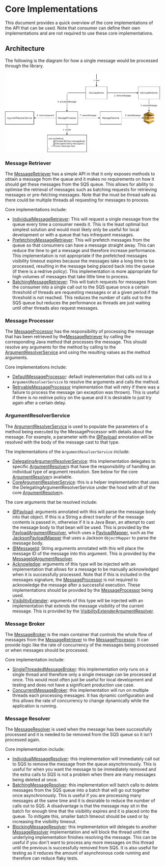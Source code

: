 # Core Implementations
This document provides a quick overview of the core implementations of the API that can be used. Note that consumer can define their own implementations and
are not required to use these core implementations.

## Architecture
The following is the diagram for how a single message would be processed through the library.

![Core Framework Architecture Diagram](./resources/architecture_diagram.png "Core Framework Architecture Diagram")

### Message Retriever
The [MessageRetriever](../java-dynamic-sqs-listener-api/src/main/java/com/jashmore/sqs/retriever) has a simple API in that it only exposes methods to obtain
a message from the queue and it makes no requirements on how it should get these messages from the SQS queue. This allows for ability to optimise the
retrieval of messages such as batching requests for retrieving messages or pre-fetching messages. Note that the must be thread safe as there could be
multiple threads all requesting for messages to process.

Core implementations include:
- [IndividualMessageRetriever](../java-dynamic-sqs-listener-core/src/main/java/com/jashmore/sqs/retriever/individual/IndividualMessageRetriever.java):
This will request a single message from the queue every time a consumer needs it. This is the least optimal but simplest solution and would most likely
only be useful for local development or with a queue that has infrequent messages.
- [PrefetchingMessageRetriever](../java-dynamic-sqs-listener-core/src/main/java/com/jashmore/sqs/retriever/prefetch/PrefetchingMessageRetriever.java):
This will prefetch messages from the queue so that consumers can have a message straight away. This can reduce the time to get a message and therefore
increase performance. This implementation is not appropriate if the prefetched messages visibility timeout expires because the messages take a long time
to be processed, resulting in the message being placed back into the queue (if there is a redrive policy).  This implementation is more appropriate for high
volumes of messages that take little time to process.
- [BatchingMessageRetriever](../java-dynamic-sqs-listener-core/src/main/java/com/jashmore/sqs/retriever/batching/BatchingMessageRetriever.java):
This will batch requests for messages from the consumer into a single call out to the SQS queue once a certain threshold of threads are requesting
messages or at a given period if the threshold is not reached. This reduces the number of calls out to the SQS queue but reduces the performance
as threads are just waiting until other threads also request messages.

### Message Processor
The [MessageProcessor](../java-dynamic-sqs-listener-api/src/main/java/com/jashmore/sqs/processor/MessageProcessor.java)
has the responsibility of processing the message that has been retrieved by the[MessageRetriever](../java-dynamic-sqs-listener-api/src/main/java/com/jashmore/sqs/retriever)
by calling the corresponding Java method that processes the message.  This should resolve any arguments for the method by calling to the
[ArgumentResolverService](../java-dynamic-sqs-listener-api/src/main/java/com/jashmore/sqs/argument/ArgumentResolverService.java) and using the resulting
values as the method arguments.

Core implementations include:
- [DefaultMessageProcessor](../java-dynamic-sqs-listener-core/src/main/java/com/jashmore/sqs/processor/DefaultMessageProcessor.java):
default implementation that calls out to a `ArgumentResolverService` to resolve the arguments and calls the method.
- [RetryableMessageProcessor](../java-dynamic-sqs-listener-core/src/main/java/com/jashmore/sqs/processor/retryable/RetryableMessageProcessor.java)
implementation that will retry if there was a failure to process the message (an exception was thrown). This is useful if there is no redrive policy
on the queue and it is desirable to just try again after a certain delay.

### ArgumentResolverService
The [ArgumentResolverService](../java-dynamic-sqs-listener-api/src/main/java/com/jashmore/sqs/argument/ArgumentResolverService.java) is used to populate
the parameters of a method being executed by the MessageProcessor with details about the message. For example, a parameter with the
[@Payload](../java-dynamic-sqs-listener-core/src/main/java/com/jashmore/sqs/argument/payload/Payload.java) annotation will be resolved with the body
of the message cast to that type.

The implementations of the `ArgumentResolverService` include:
- [DelegatingArgumentResolverService](../java-dynamic-sqs-listener-core/src/main/java/com/jashmore/sqs/argument/DelegatingArgumentResolverService.java):
this implementation delegates to specific [ArgumentResolver](../java-dynamic-sqs-listener-api/src/main/java/com/jashmore/sqs/argument/ArgumentResolver.java)s
that have the responsibility of handling an individual type of argument resolution. See below for the core
[ArgumentResolver](../java-dynamic-sqs-listener-api/src/main/java/com/jashmore/sqs/argument/ArgumentResolver.java)s available.
- [CoreArgumentResolverService](../java-dynamic-sqs-listener-core/src/main/java/com/jashmore/sqs/argument/CoreArgumentResolverService.java): this is
a helper implementation that uses the DelegatingArgumentResolverService under the hood with all of the core
[ArgumentResolver](../java-dynamic-sqs-listener-api/src/main/java/com/jashmore/sqs/argument/ArgumentResolver.java)s.

The core arguments that be resolved include:
- [@Payload](../java-dynamic-sqs-listener-core/src/main/java/com/jashmore/sqs/argument/payload/Payload.java): arguments annotated with this will parse the
message body into that object. If this is a String a direct transfer of the message contents is passed in, otherwise if it is a Java Bean, an attempt to
cast the message body to that bean will be used. This is provided by the
[PayloadArgumentResolver](../java-dynamic-sqs-listener-core/src/main/java/com/jashmore/sqs/argument/payload/PayloadArgumentResolver.java), which uses
a [PayloadMapper](../java-dynamic-sqs-listener-core/src/main/java/com/jashmore/sqs/argument/payload/mapper/PayloadMapper.java), such as
the [JacksonPayloadMapper](../java-dynamic-sqs-listener-core/src/main/java/com/jashmore/sqs/argument/payload/mapper/JacksonPayloadMapper.java)
that uses a Jackson `ObjectMapper` to parse the message body.
- [@MessageId](../java-dynamic-sqs-listener-core/src/main/java/com/jashmore/sqs/argument/messageid/MessageId.java): String arguments annotated with this will
place the message ID of the message into this argument. This is provided by the
[MessageIdArgumentResolver](../java-dynamic-sqs-listener-core/src/main/java/com/jashmore/sqs/argument/messageid/MessageIdArgumentResolver.java).
- [Acknowledge](../java-dynamic-sqs-listener-api/src/main/java/com/jashmore/sqs/processor/argument/Acknowledge.java): arguments of this type will be injected
with an implementation that allows for a message to be manually acknowledged when it is successfully processed. Note that if this is included in the messages
signature, the [MessageProcessor](../java-dynamic-sqs-listener-api/src/main/java/com/jashmore/sqs/processor/MessageProcessor.java) is not required to
acknowledge the message after a successful execution. These implementations should be provided by the
[MessageProcessor](../java-dynamic-sqs-listener-api/src/main/java/com/jashmore/sqs/processor/MessageProcessor.java) being used.
- [VisibilityExtender](../java-dynamic-sqs-listener-core/src/main/java/com/jashmore/sqs/argument/visibility/VisibilityExtender.java): arguments of this type
will be injected with an implementation that extends the message visibility of the current message. This is provided by the
[VisibilityExtenderArgumentResolver](../java-dynamic-sqs-listener-core/src/main/java/com/jashmore/sqs/argument/visibility/VisibilityExtenderArgumentResolver.java). 

### Message Broker
The [MessageBroker](../java-dynamic-sqs-listener-api/src/main/java/com/jashmore/sqs/broker/MessageBroker.java) is the main container that controls the whole flow
of messages from the [MessageRetriever](../java-dynamic-sqs-listener-api/src/main/java/com/jashmore/sqs/retriever) to the
[MessageProcessor](../java-dynamic-sqs-listener-api/src/main/java/com/jashmore/sqs/processor/MessageProcessor.java). It can provide logic like the rate
of concurrency of the messages being processed or when messages should be processed.

Core implementation include:
- [SingleThreadedMessageBroker](../java-dynamic-sqs-listener-core/src/main/java/com/jashmore/sqs/broker/singlethread/SingleThreadedMessageBroker.java):
this implementation only runs on a single thread and therefore only a single message can be processed at once. This would most often just be useful
for local development and testing and does not have a significant production use case.
- [ConcurrentMessageBroker](../java-dynamic-sqs-listener-core/src/main/java/com/jashmore/sqs/broker/concurrent/ConcurrentMessageBroker.java): this
implementation will run on multiple threads each processing messages. It has dynamic configuration and this allows the rate of concurrency to change
dynamically while the application is running.

### Message Resolver
The [MessageResolver](../java-dynamic-sqs-listener-api/src/main/java/com/jashmore/sqs/resolver/MessageResolver.java) is used when the message has been
successfully processed and it is needed to be removed from the SQS queue so it isn't processed again.

Core implementation include:
- [IndividualMessageResolver](../java-dynamic-sqs-listener-core/src/main/java/com/jashmore/sqs/resolver/individual/IndividualMessageResolver.java): this
implementation will immediately call out to SQS to remove the message from the queue asynchronously. This is useful for when you want the message to be
immediately removed and the extra calls to SQS is not a problem when there are many messages being deleted at once.
- [BatchingMessageResolver](../java-dynamic-sqs-listener-core/src/main/java/com/jashmore/sqs/resolver/batching/BatchingMessageResolver.java): this
implementation will batch calls to delete messages from the SQS queue into a batch that will go out together once asynchronously. This is useful if you
are processing many messages at the same time and it is desirable to reduce the number of calls out to SQS. A disadvantage is that the message may
sit in the batch for enough time that the visibility expires and it is placed onto the queue. To mitigate this, smaller batch
timeout should be used or by increasing the visibility timeout. 
- [BlockingMessageResolver](../java-dynamic-sqs-listener-core/src/main/java/com/jashmore/sqs/resolver/blocking/BlockingMessageResolver.java): this
implementation will delegate to another [MessageResolver](../java-dynamic-sqs-listener-api/src/main/java/com/jashmore/sqs/resolver/MessageResolver.java)
implementation and will block the thread until the underlying implementation finishes resolving the message. This can be useful if you don't want to
process any more messages  on this thread until the previous is successfully removed from SQS. It is also useful for testing as it reduces the amount of
asynchronous code running and therefore can reduce flaky tests.
